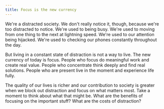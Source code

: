 ```yaml
---
title: Focus is the new currency
---
```


We're a distracted society. We don't really notice it, though, because we're too distracted to notice. We're used to being busy. We're used to moving from one thing to the next at lightning speed. We're used to our attention being hijacked. We're used to checking our phones constantly throughout the day.

But living in a constant state of distraction is not a way to live. The new currency of today is focus. People who focus do meaningful work and create real value. People who concentrate think deeply and find real solutions. People who are present live in the moment and experience life fully.

The quality of our lives is richer and our contribution to society is greater when we block out distraction and focus on what matters most. Take a moment to think about what that might be. What are the benefits of focusing on the important stuff? What are the costs of distraction?
